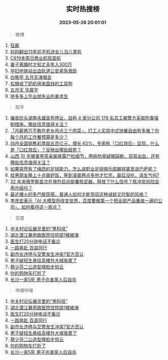 <div align="center"><h2>实时热搜榜</h2><h4>2023-05-26 20:01:01</h4></div>

> 微博  

1. [狂飙](https://s.weibo.com/weibo?q=%E7%8B%82%E9%A3%99&t=31&band_rank=1&Refer=top)<br />
2. [妈妈翻出13年前手机送女儿当儿童机](https://s.weibo.com/weibo?q=%23%E5%A6%88%E5%A6%88%E7%BF%BB%E5%87%BA13%E5%B9%B4%E5%89%8D%E6%89%8B%E6%9C%BA%E9%80%81%E5%A5%B3%E5%84%BF%E5%BD%93%E5%84%BF%E7%AB%A5%E6%9C%BA%23&t=31&band_rank=2&Refer=top)<br />
3. [C919本周日商业航班首航](https://s.weibo.com/weibo?q=%23C919%E6%9C%AC%E5%91%A8%E6%97%A5%E5%95%86%E4%B8%9A%E8%88%AA%E7%8F%AD%E9%A6%96%E8%88%AA%23&t=31&band_rank=3&Refer=top)<br />
4. [妻子离婚时才知丈夫年入300万](https://s.weibo.com/weibo?q=%23%E5%A6%BB%E5%AD%90%E7%A6%BB%E5%A9%9A%E6%97%B6%E6%89%8D%E7%9F%A5%E4%B8%88%E5%A4%AB%E5%B9%B4%E5%85%A5300%E4%B8%87%23&t=31&band_rank=4&Refer=top)<br />
5. [孕妇地铁站出血轨道公安紧急救助](https://s.weibo.com/weibo?q=%23%E5%AD%95%E5%A6%87%E5%9C%B0%E9%93%81%E7%AB%99%E5%87%BA%E8%A1%80%E8%BD%A8%E9%81%93%E5%85%AC%E5%AE%89%E7%B4%A7%E6%80%A5%E6%95%91%E5%8A%A9%23&t=31&band_rank=5&Refer=top)<br />
6. [白敬亭 五月天演唱会](https://s.weibo.com/weibo?q=%E7%99%BD%E6%95%AC%E4%BA%AD%20%E4%BA%94%E6%9C%88%E5%A4%A9%E6%BC%94%E5%94%B1%E4%BC%9A&t=31&band_rank=6&Refer=top)<br />
7. [松狮成了奶奶用来盘线的工具狗](https://s.weibo.com/weibo?q=%23%E6%9D%BE%E7%8B%AE%E6%88%90%E4%BA%86%E5%A5%B6%E5%A5%B6%E7%94%A8%E6%9D%A5%E7%9B%98%E7%BA%BF%E7%9A%84%E5%B7%A5%E5%85%B7%E7%8B%97%23&t=31&band_rank=7&Refer=top)<br />
8. [五月天 华晨宇](https://s.weibo.com/weibo?q=%E4%BA%94%E6%9C%88%E5%A4%A9%20%E5%8D%8E%E6%99%A8%E5%AE%87&t=31&band_rank=8&Refer=top)<br />
9. [拼多多上毕业就失业的美术生](https://s.weibo.com/weibo?q=%E6%8B%BC%E5%A4%9A%E5%A4%9A%E4%B8%8A%E6%AF%95%E4%B8%9A%E5%B0%B1%E5%A4%B1%E4%B8%9A%E7%9A%84%E7%BE%8E%E6%9C%AF%E7%94%9F&t=31&band_rank=9&Refer=top)<br />

> 知乎  

1. [催收巨头湖南永雄宣布停业，自称 4 家分公司 179 名员工被警方采取刑事强制措施，哪些信息值得关注？](https://www.zhihu.com/question/602921758)<br />
2. [「月薪两万不敢在老乡鸡点三个肉菜」，打工人实现中式快餐自由有多难？你每个月的工作餐预算是多少？](https://www.zhihu.com/question/602730177)<br />
3. [四月全国销售彩票超五百亿元，增长 62%，专家称「口红效应」显现，什么是「口红效应」？反映出哪些趋势？](https://www.zhihu.com/question/603121965)<br />
4. [山西 10 岁被害男孩亲属披露尸检细节，两排肋骨疑被踩断，双耳出血，还有哪些信息值得关注？](https://www.zhihu.com/question/603121494)<br />
5. [如果突然有了梅西的足球能力，怎么进职业足球俱乐部踢球甚至进巴萨呢？](https://www.zhihu.com/question/366845701)<br />
6. [给男朋友晚上十点做好饭，等到凌晨两点多他才忙完，最后没吃，该生气吗?](https://www.zhihu.com/question/600405292)<br />
7. [32 年来俄罗斯首次在境外启动部署核武器，释放了什么信号？核冲突风险会再升级吗？](https://www.zhihu.com/question/603140946)<br />
8. [最近爆火的多巴胺穿搭，普通人如何才能驾驭这种减龄又时髦的风格？](https://www.zhihu.com/question/603005608)<br />
9. [李彦宏表示「AI 大模型将改变世界，百度要做第一个把全部产品重做一遍的公司」，如何看待这一观点？](https://www.zhihu.com/question/603127435)<br />

> 百度  

1. [中关村论坛展览里的“黑科技”](https://www.baidu.com/s?wd=%E4%B8%AD%E5%85%B3%E6%9D%91%E8%AE%BA%E5%9D%9B%E5%B1%95%E8%A7%88%E9%87%8C%E7%9A%84%E2%80%9C%E9%BB%91%E7%A7%91%E6%8A%80%E2%80%9D&sa=fyb_news&rsv_dl=fyb_news)<br />
2. [湖北潜江暴雨致医院住院部1楼被淹](https://www.baidu.com/s?wd=%E6%B9%96%E5%8C%97%E6%BD%9C%E6%B1%9F%E6%9A%B4%E9%9B%A8%E8%87%B4%E5%8C%BB%E9%99%A2%E4%BD%8F%E9%99%A2%E9%83%A81%E6%A5%BC%E8%A2%AB%E6%B7%B9&sa=fyb_news&rsv_dl=fyb_news)<br />
3. [医生打20分钟电话不看诊](https://www.baidu.com/s?wd=%E5%8C%BB%E7%94%9F%E6%89%9320%E5%88%86%E9%92%9F%E7%94%B5%E8%AF%9D%E4%B8%8D%E7%9C%8B%E8%AF%8A&sa=fyb_news&rsv_dl=fyb_news)<br />
4. [一路奔赴 百县同行](https://www.baidu.com/s?wd=%E4%B8%80%E8%B7%AF%E5%A5%94%E8%B5%B4+%E7%99%BE%E5%8E%BF%E5%90%8C%E8%A1%8C&sa=fyb_news&rsv_dl=fyb_news)<br />
5. [副市长违停与交警发生冲突?官方否认](https://www.baidu.com/s?wd=%E5%89%AF%E5%B8%82%E9%95%BF%E8%BF%9D%E5%81%9C%E4%B8%8E%E4%BA%A4%E8%AD%A6%E5%8F%91%E7%94%9F%E5%86%B2%E7%AA%81%3F%E5%AE%98%E6%96%B9%E5%90%A6%E8%AE%A4&sa=fyb_news&rsv_dl=fyb_news)<br />
6. [男子疑轻生悬挂高楼外大喊我累了](https://www.baidu.com/s?wd=%E7%94%B7%E5%AD%90%E7%96%91%E8%BD%BB%E7%94%9F%E6%82%AC%E6%8C%82%E9%AB%98%E6%A5%BC%E5%A4%96%E5%A4%A7%E5%96%8A%E6%88%91%E7%B4%AF%E4%BA%86&sa=fyb_news&rsv_dl=fyb_news)<br />
7. [蔡少芬二公造型撞脸步惊云](https://www.baidu.com/s?wd=%E8%94%A1%E5%B0%91%E8%8A%AC%E4%BA%8C%E5%85%AC%E9%80%A0%E5%9E%8B%E6%92%9E%E8%84%B8%E6%AD%A5%E6%83%8A%E4%BA%91&sa=fyb_news&rsv_dl=fyb_news)<br />
8. [你的购物车打折了](https://www.baidu.com/s?wd=%E4%BD%A0%E7%9A%84%E8%B4%AD%E7%89%A9%E8%BD%A6%E6%89%93%E6%8A%98%E4%BA%86&sa=fyb_news&rsv_dl=fyb_news)<br />
9. [长沙一家5死 男子杀害家人后自杀](https://www.baidu.com/s?wd=%E9%95%BF%E6%B2%99%E4%B8%80%E5%AE%B65%E6%AD%BB+%E7%94%B7%E5%AD%90%E6%9D%80%E5%AE%B3%E5%AE%B6%E4%BA%BA%E5%90%8E%E8%87%AA%E6%9D%80&sa=fyb_news&rsv_dl=fyb_news)<br />

> 哔哩哔哩  

1. [中关村论坛展览里的“黑科技”](https://www.baidu.com/s?wd=%E4%B8%AD%E5%85%B3%E6%9D%91%E8%AE%BA%E5%9D%9B%E5%B1%95%E8%A7%88%E9%87%8C%E7%9A%84%E2%80%9C%E9%BB%91%E7%A7%91%E6%8A%80%E2%80%9D&sa=fyb_news&rsv_dl=fyb_news)<br />
2. [湖北潜江暴雨致医院住院部1楼被淹](https://www.baidu.com/s?wd=%E6%B9%96%E5%8C%97%E6%BD%9C%E6%B1%9F%E6%9A%B4%E9%9B%A8%E8%87%B4%E5%8C%BB%E9%99%A2%E4%BD%8F%E9%99%A2%E9%83%A81%E6%A5%BC%E8%A2%AB%E6%B7%B9&sa=fyb_news&rsv_dl=fyb_news)<br />
3. [医生打20分钟电话不看诊](https://www.baidu.com/s?wd=%E5%8C%BB%E7%94%9F%E6%89%9320%E5%88%86%E9%92%9F%E7%94%B5%E8%AF%9D%E4%B8%8D%E7%9C%8B%E8%AF%8A&sa=fyb_news&rsv_dl=fyb_news)<br />
4. [一路奔赴 百县同行](https://www.baidu.com/s?wd=%E4%B8%80%E8%B7%AF%E5%A5%94%E8%B5%B4+%E7%99%BE%E5%8E%BF%E5%90%8C%E8%A1%8C&sa=fyb_news&rsv_dl=fyb_news)<br />
5. [副市长违停与交警发生冲突?官方否认](https://www.baidu.com/s?wd=%E5%89%AF%E5%B8%82%E9%95%BF%E8%BF%9D%E5%81%9C%E4%B8%8E%E4%BA%A4%E8%AD%A6%E5%8F%91%E7%94%9F%E5%86%B2%E7%AA%81%3F%E5%AE%98%E6%96%B9%E5%90%A6%E8%AE%A4&sa=fyb_news&rsv_dl=fyb_news)<br />
6. [男子疑轻生悬挂高楼外大喊我累了](https://www.baidu.com/s?wd=%E7%94%B7%E5%AD%90%E7%96%91%E8%BD%BB%E7%94%9F%E6%82%AC%E6%8C%82%E9%AB%98%E6%A5%BC%E5%A4%96%E5%A4%A7%E5%96%8A%E6%88%91%E7%B4%AF%E4%BA%86&sa=fyb_news&rsv_dl=fyb_news)<br />
7. [蔡少芬二公造型撞脸步惊云](https://www.baidu.com/s?wd=%E8%94%A1%E5%B0%91%E8%8A%AC%E4%BA%8C%E5%85%AC%E9%80%A0%E5%9E%8B%E6%92%9E%E8%84%B8%E6%AD%A5%E6%83%8A%E4%BA%91&sa=fyb_news&rsv_dl=fyb_news)<br />
8. [你的购物车打折了](https://www.baidu.com/s?wd=%E4%BD%A0%E7%9A%84%E8%B4%AD%E7%89%A9%E8%BD%A6%E6%89%93%E6%8A%98%E4%BA%86&sa=fyb_news&rsv_dl=fyb_news)<br />
9. [长沙一家5死 男子杀害家人后自杀](https://www.baidu.com/s?wd=%E9%95%BF%E6%B2%99%E4%B8%80%E5%AE%B65%E6%AD%BB+%E7%94%B7%E5%AD%90%E6%9D%80%E5%AE%B3%E5%AE%B6%E4%BA%BA%E5%90%8E%E8%87%AA%E6%9D%80&sa=fyb_news&rsv_dl=fyb_news)<br />
